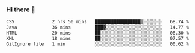 ### Hi there 👋

<!--START_SECTION:waka-->

```txt
CSS              2 hrs 50 mins   █████████████████▒░░░░░░░   68.74 %
Java             36 mins         ███▓░░░░░░░░░░░░░░░░░░░░░   14.77 %
HTML             20 mins         ██░░░░░░░░░░░░░░░░░░░░░░░   08.30 %
XML              18 mins         ██░░░░░░░░░░░░░░░░░░░░░░░   07.57 %
GitIgnore file   1 min           ░░░░░░░░░░░░░░░░░░░░░░░░░   00.62 %
```

<!--END_SECTION:waka-->


<!--
**AnkelMauCastillo/AnkelMauCastillo** is a ✨ _special_ ✨ repository because its `README.md` (this file) appears on your GitHub profile.

Here are some ideas to get you started:

- 🔭 I’m currently working on ...
- 🌱 I’m currently learning ...
- 👯 I’m looking to collaborate on ...
- 🤔 I’m looking for help with ...
- 💬 Ask me about ...
- 📫 How to reach me: ...
- 😄 Pronouns: ...
- ⚡ Fun fact: ...
-->

